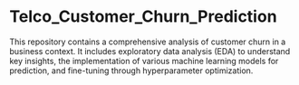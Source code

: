 # Telco_Customer_Churn_Prediction
This repository contains a comprehensive analysis of customer churn in a business context. It includes exploratory data analysis (EDA) to understand key insights, the implementation of various machine learning models for prediction, and fine-tuning through hyperparameter optimization. 

